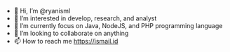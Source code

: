 - 👋 Hi, I’m @ryanisml
- 👀 I’m interested in develop, research, and analyst
- 🌱 I’m currently focus on Java, NodeJS, and PHP programming language
- 💞️ I’m looking to collaborate on anything
- 📫 How to reach me https://ismail.id

<!---
ryanisml/ryanisml is a ✨ special ✨ repository because its `README.md` (this file) appears on your GitHub profile.
You can click the Preview link to take a look at your changes.
--->

